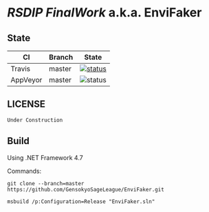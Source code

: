 # *RSDIP FinalWork* a.k.a. EnviFaker

## State

| CI | Branch | State |
| ------ | ------ | ------ |
| Travis | master | [![status](https://travis-ci.com/GensokyoSageLeague/EnviFaker.svg?branch=master)](https://travis-ci.com/GensokyoSageLeague/EnviFaker) |
| AppVeyor | master | ![status](https://ci.appveyor.com/api/projects/status/github/GensokyoSageLeague/EnviFaker?branch=master&svg=true) |

## LICENSE

`Under Construction`


## Build

Using .NET Framework 4.7

Commands:

```
git clone --branch=master https://github.com/GensokyoSageLeague/EnviFaker.git

msbuild /p:Configuration=Release "EnviFaker.sln"
```
